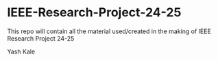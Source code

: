 # IEEE-Research-Project-24-25
This repo will contain all the material used/created in the making of IEEE Research Project 24-25

Yash Kale
